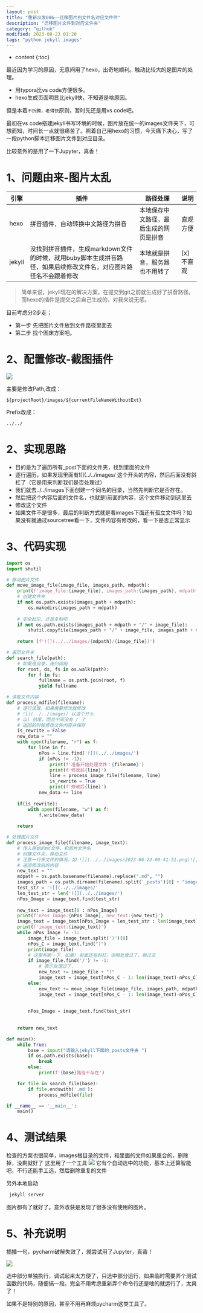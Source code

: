 ```yaml
---
layout: post
title: "重新出发006——迁移图片到文件名对应文件件"
description: "迁移图片文件到对应文件夹"
category: "github"
modified: 2023-08-23 01:20
tags: "python jekyll images"
---
```

* content
{:toc}

最近因为学习的原因，无意间用了hexo，出奇地顺利。触动比较大的是图片的处理。
* 用typora比vs code方便很多。
* hexo生成页面明显比jekyll快，不知道是啥原因。

但是本着`不折腾，老得快`原则，暂时先还是用vs code吧。

最初在vs code搭建jekyll书写环境的时候，图片放在统一的images文件夹下，可想而知，时间长一点就很痛苦了。照着自己用hexo的习惯，今天痛下决心，写了一段python脚本迁移图片文件到对应目录。

比较意外的是用了一下Jupyter，真香！
<!-- more -->
# 1、问题由来-图片太乱

| 引擎 | 插件 | 路径处理 | 说明 |
| --- | --- | --- | --- |
| hexo | 拼音插件，自动转换中文路径为拼音 | 本地保存中文路径，最后生成的网页是拼音 | 直观方便|
| jekyll | 没找到拼音插件，生成markdown文件的时候，就用buby脚本生成拼音路径，如果后续修改文件名，对应图片路径名不会跟着修改 | 本地就是拼音，服务器也不用转了| [x]不直观|

> 简单来说，jekyll现在的解决方案，在提交到git之前就生成好了拼音路径。而hexo的插件是提交之后自己生成的，对我来说无感。

目前考虑分2步走；
* 第一步 先把图片文件放到文件路径里面去
* 第二步 找个图床方案吧。

# 2、配置修改-截图插件

![](../../images/2023-08-23-zhong-xin-chu-fa-006-unknown-unknown-qian-yi-tu-pian-dao-wen-jian-ming-dui-ying-wen-jian-jian/2023-08-23-01-43-21.png)

主要是修改Path,改成：
```
${projectRoot}/images/${currentFileNameWithoutExt}
```
Prefix改成：
```
../../
```

# 2、实现思路


* 目的是为了遍历所有_post下面的文件夹，找到里面的文件
* 逐行遍历，如果发现里面有![](../../images/  这个开头的内容，然后后面没有斜杠了（它是用来判断我们是否处理过）
* 我们就去../../images下面创建一个同名的目录，当然先判断它是否存在。
* 然后把这个内容后面的文件名，也就是)前面的内容，这个文件移动到这里去
* 修改这个文件
* 如果文件不是很多，最后的判断方式就是看images下面还有孤立文件吗？如果没有就通过sourcetree看一下，文件内容有修改的，看一下是否正常显示

# 3、代码实现

``` python
import os
import shutil

# 移动图片文件
def move_image_file(image_file, images_path, mdpath):
    print(f'image_file:{image_file}, images_path:{images_path}, mdpath:{mdpath}')
    # 创建文件夹
    if not os.path.exists(images_path + mdpath):
        os.makedirs(images_path + mdpath)
        
    # 安全起见，还是复制吧
    if not os.path.exists(images_path + mdpath + "/" + image_file):
        shutil.copyfile(images_path + "/" + image_file, images_path + mdpath + "/" + image_file)
    
    return (f'![](../../images/{mdpath}/{image_file})')

# 遍历文件夹
def search_file(path):
    # 如果是目录，递归调用
    for root, ds, fs in os.walk(path):
        for f in fs:
            fullname = os.path.join(root, f)
            yield fullname

# 读取文件内容
def process_mdfile(filename):
    # 逐行读取，如果需要修改就修改
    # ![](../../images/ 以这个开头
    # 以) 结尾，而且中间没有 / 了
    # 返回的时候修改文件内容并保存
    is_rewrite = False
    new_data = ""
    with open(filename, "r") as f:
        for line in f:
            nPos = line.find('![](../../images/')
            if (nPos != -1):
                print(f'准备开始处理文件：{filename}')
                print(f'修改前{line}')
                line = process_image_file(filename, line)
                is_rewrite = True
                print(f'修改后{line}')
            new_data += line
                
    if(is_rewrite):
        with open(filename, "w") as f:
            f.write(new_data)
        
    return

# 处理图片文件
def process_image_file(filename, image_text):
    # 传入原始的md文件，和图片文件名
    # 创建文件夹，移动文件
    # 注意一行多文件的情况，如 ![](../../images/2023-06-23-00-41-51.png)![](../../images/2023-06-23-00-42-28.png)
    # 返回修改后的内容
    new_text = ""
    mdpath = os.path.basename(filename).replace(".md", "")
    images_path = os.path.dirname(filename).split('_posts')[0] + "images/"
    test_str = '![](../../images/'
    len_test_str = len('![](../../images/')
    nPos_Image = image_text.find(test_str)
    
    new_text = image_text[0 : nPos_Image]
    print(f'nPos_Image:{nPos_Image}, new_text:{new_text}')
    image_text = image_text[nPos_Image + len_test_str : len(image_text)-nPos_Image]
    print(f'image_text:{image_text}')
    while nPos_Image != -1:
        image_file = image_text.split(')')[0]
        nPos_C = image_text.find(")")
        print(image_file)
        # 这里判断一下，如果) 前面还有斜杠，说明处理过了，跳过去
        if image_file.find('/') != -1:
            # 表示处理过了，
            new_text += image_file + ")"
            image_text = image_text[nPos_C - 1: len(image_text)-nPos_C]
        else:
            new_text += move_image_file(image_file, images_path, mdpath)
            image_text = image_text[nPos_C - 1: len(image_text)-nPos_C]
        
        
        nPos_Image = image_text.find(test_str)
            
    
    return new_text

def main():
    while True:
        base = input("请输入jekyll下面的_posts文件夹 ")
        if os.path.exists(base):
            break
        else:
            print(f'{base}路径不存在')

    for file in search_file(base):
        if file.endswith('.md'):
            process_mdfile(file)

if __name__ == '__main__':
    main()

```
# 4、测试结果
检查的方案也很简单，images根目录的文件，和里面的文件如果重合的，删除掉，没剩就好了
这里用了一个工具
![](../../images/2023-08-23-zhong-xin-chu-fa-006-unknown-unknown-qian-yi-tu-pian-dao-wen-jian-ming-dui-ying-wen-jian-jian/2023-08-23-01-40-11.png)
它有个自动选中的功能，基本上还算智能吧，不行还能手工选，然后删除重复的文件

另外本地启动
``` bash
 jekyll server
```
图片都有了就好了。意外收获是发现了很多没有使用的图片。

# 5、补充说明
插播一句，pycharm破解失效了，就尝试用了Jupyter，真香！

![](../../images/2023-08-23-zhong-xin-chu-fa-006-unknown-unknown-qian-yi-tu-pian-dao-wen-jian-ming-dui-ying-wen-jian-jian/2023-08-23-01-28-00.png)

选中部分单独执行，调试起来太方便了，只选中部分运行，如果临时需要弄个测试函数的代码，随便搞一段。完全不用考虑重新弄个命令行还是啥的就运行了，太爽了！

如果不是特别的原因，甚至不用再麻烦pycharm这类工具了。